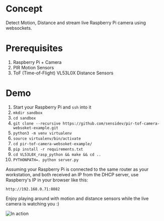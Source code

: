 # Concept

Detect Motion, Distance and stream live Raspberry Pi camera using websockets.

# Prerequisites

1. Raspberry Pi + Camera
2. PIR Motion Sensors
3. ToF (Time-of-Flight) VL53L0X Distance Sensors

# Demo

1. Start your Raspberry Pi and `ssh` into it
2. `mkdir sandbox`
3. `cd sandbox`
4. `git clone --recursive https://github.com/sensidev/pir-tof-camera-websoket-example.git`
5. `python3 -m venv virtualenv`
6. `source virtualenv/bin/activate`
7. `cd pir-tof-camera-websoket-example/`
8. `pip install -r requirements.txt`
9. `cd VL53L0X_rasp_python && make && cd ..`
10. `PYTHONPATH=. python server.py`

Assuming your Raspberry Pi is connected to the same router as your workstation, and both received an IP from the DHCP server, use Raspberry's IP in your browser like this: 
```
http://192.168.0.71:8082
```
Enjoy playing around with motion and distance sensors while the live camera is watching you :)  

![In action](https://raw.githubusercontent.com/sensidev/pir-tof-camera-websoket-example/master/assets/images/demo.png "In action")